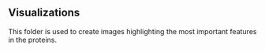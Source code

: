 ## Visualizations

This folder is used to create images highlighting the most important features in the proteins.